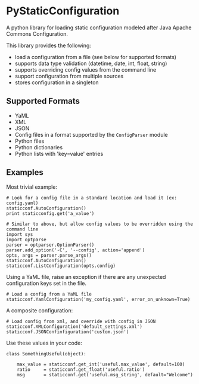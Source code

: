 PyStaticConfiguration
=====================

A python library for loading static configuration modeled after Java  Apache Commons Configuration.

This library provides the following:

* load a configuration from a file (see below for supported formats)
* supports data type validation (datetime, date, int, float, string)
* supports overriding config values from the command line
* support configuration from multiple sources
* stores configuration in a singleton


Supported Formats
-----------------

* YaML
* XML
* JSON
* Config files in a format supported by the `ConfigParser` module
* Python files
* Python dictionaries
* Python lists with 'key=value' entries


Examples
--------
Most trivial example:

    # Look for a config file in a standard location and load it (ex: config.yaml)
    staticconf.AutoConfiguration()
    print staticconfig.get('a_value')

    # Similar to above, but allow config values to be overridden using the command line
    import sys
    import optparse
    parser = optparser.OptionParser()
    parser.add_option('-C', '--config', action='append')
    opts, args = parser.parse_args()
    staticconf.AutoConfiguration()
    staticconf.ListConfiguration(opts.config)


Using a YaML file, raise an exception if there are any unexpected configuration keys set in the file.

    # Load a config from a YaML file
    staticconf.YamlConfiguration('my_config.yaml', error_on_unknown=True)


A composite configuration:

    # Load config from xml, and override with config in JSON
    staticconf.XMLConfiguration('default_settings.xml')
    staticconf.JSONConfinfiguration('custom.json')


Use these values in your code:

    class SomethingUseful(object):

        max_value = staticconf.get_int('useful.max_value', default=100)
        ratio     = staticconf.get_float('useful.ratio')
        msg       = staticconf.get('useful.msg_string', default="Welcome")

